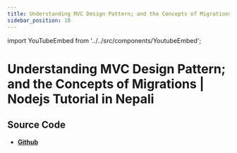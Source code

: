 ```yaml
---
title: Understanding MVC Design Pattern; and the Concepts of Migrations  | Nodejs Tutorial in Nepali
sidebar_position: 10
---
```


import YouTubeEmbed from '../../src/components/YoutubeEmbed';

# Understanding MVC Design Pattern; and the Concepts of Migrations  | Nodejs Tutorial in Nepali

<YouTubeEmbed videoId="uo6VkRH9WiA" />

## Source Code

- [**Github**](https://github.com/isarojdahal/node-js-workshop)